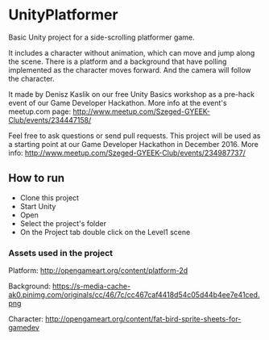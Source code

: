 # UnityPlatformer
Basic Unity project for a side-scrolling platformer game.

It includes a character without animation, which can move and jump along the scene. 
There is a platform and a background that have polling implemented as the character moves forward. 
And the camera will follow the character.

It made by Denisz Kaslik on our free Unity Basics workshop as a pre-hack event of our Game Developer Hackathon.
More info at the event's meetup.com page: http://www.meetup.com/Szeged-GYEEK-Club/events/234447158/

Feel free to ask questions or send pull requests. 
This project will be used as a starting point at our Game Developer Hackathon in December 2016.
More info: http://www.meetup.com/Szeged-GYEEK-Club/events/234987737/

## How to run
* Clone this project
* Start Unity
* Open
* Select the project's folder
* On the Project tab double click on the Level1 scene

### Assets used in the project
Platform: http://opengameart.org/content/platform-2d

Background: https://s-media-cache-ak0.pinimg.com/originals/cc/46/7c/cc467caf4418d54c05d44b4ee7e41ced.png

Character:  http://opengameart.org/content/fat-bird-sprite-sheets-for-gamedev

